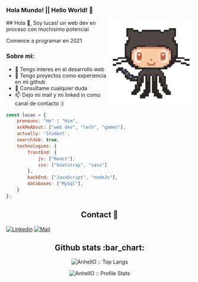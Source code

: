 ### Hola Mundo! || Hello World! 👋



<img align='right' src="https://raw.githubusercontent.com/iCharlesZ/FigureBed/master/img/octocat.gif" width="230">
## Hola 👋, Soy lucas! un web dev en proceso con muchisimo potencial

Comence a programar en 2021

### Sobre mi:
- 🤔 Tengo interes en el desarrollo web
- 💼 Tengo proyectos como experiencia en mi github
- 💬 Consultame cualquier duda 
- 📫 Dejo mi mail y mi linked in como canal de contacto :)
```javascript
const lucas = {
    pronouns: "He" | "Him",
    askMeAbout: ["web dev", "tech", "games"],
    actually: 'Student',
    searchJob: true,
    technologies: {
        frontEnd: {
            js: ["React"],
            css: ["bootstrap", "sass"]
        },
        backEnd: ["JavaScript", "nodeJs"],
        databases: ["MySql"],
    }
};
```

<h2 align="center"> Contact 🐸 </h2>

 [![Linkedin](https://img.shields.io/badge/-Lucas%20Figueroa-blue?style=flat-square&logo=linkedin&logoColor=white&link=https://www.linkedin.com/in/lucas-figueroa-3b5743226/)](https://www.linkedin.com/in/lucas-figueroa-3b5743226/)
[![Mail](https://img.shields.io/badge/-lucas.200061@gmail.com-gray?style=flat-square&logo=gmail&logoColor=red&link=https://www.linkedin.com/in/lucas-figueroa-3b5743226/)](mailto:lucas.200061@gmail.com)


<h2 align="center">Github stats :bar_chart:</h2>

<p align="center"><img src="https://github-readme-stats.vercel.app/api/top-langs/?username=lucas22-f&langs_count=10&theme=tokyonight&layout=compact" alt="AnhellO :: Top Langs" /></p>
<p align="center"><img src="https://github-readme-stats.vercel.app/api?username=lucas22-f&show_icons=true&theme=synthwave" alt="AnhellO :: Profile Stats" /></p>

